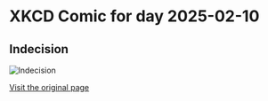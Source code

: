
# XKCD Comic for day 2025-02-10

## Indecision

![Indecision](https://imgs.xkcd.com/comics/indecision.png "Hey, I don't make the rules.  It's in the book.")

[Visit the original page](https://xkcd.com/330/)
